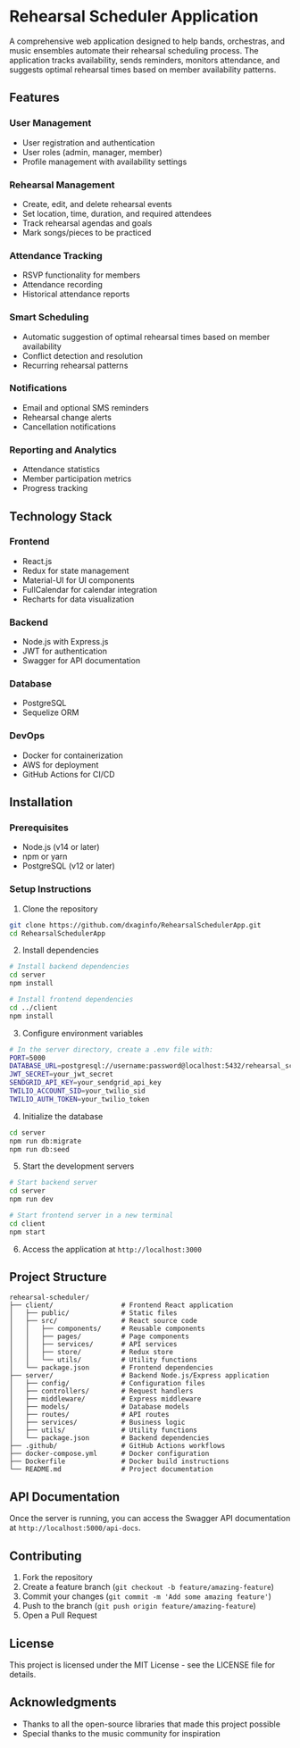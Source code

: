# Rehearsal Scheduler Application

A comprehensive web application designed to help bands, orchestras, and music ensembles automate their rehearsal scheduling process. The application tracks availability, sends reminders, monitors attendance, and suggests optimal rehearsal times based on member availability patterns.

## Features

### User Management
- User registration and authentication
- User roles (admin, manager, member)
- Profile management with availability settings

### Rehearsal Management
- Create, edit, and delete rehearsal events
- Set location, time, duration, and required attendees
- Track rehearsal agendas and goals
- Mark songs/pieces to be practiced

### Attendance Tracking
- RSVP functionality for members
- Attendance recording
- Historical attendance reports

### Smart Scheduling
- Automatic suggestion of optimal rehearsal times based on member availability
- Conflict detection and resolution
- Recurring rehearsal patterns

### Notifications
- Email and optional SMS reminders
- Rehearsal change alerts
- Cancellation notifications

### Reporting and Analytics
- Attendance statistics
- Member participation metrics
- Progress tracking

## Technology Stack

### Frontend
- React.js
- Redux for state management
- Material-UI for UI components
- FullCalendar for calendar integration
- Recharts for data visualization

### Backend
- Node.js with Express.js
- JWT for authentication
- Swagger for API documentation

### Database
- PostgreSQL
- Sequelize ORM

### DevOps
- Docker for containerization
- AWS for deployment
- GitHub Actions for CI/CD

## Installation

### Prerequisites
- Node.js (v14 or later)
- npm or yarn
- PostgreSQL (v12 or later)

### Setup Instructions

1. Clone the repository
```bash
git clone https://github.com/dxaginfo/RehearsalSchedulerApp.git
cd RehearsalSchedulerApp
```

2. Install dependencies
```bash
# Install backend dependencies
cd server
npm install

# Install frontend dependencies
cd ../client
npm install
```

3. Configure environment variables
```bash
# In the server directory, create a .env file with:
PORT=5000
DATABASE_URL=postgresql://username:password@localhost:5432/rehearsal_scheduler
JWT_SECRET=your_jwt_secret
SENDGRID_API_KEY=your_sendgrid_api_key
TWILIO_ACCOUNT_SID=your_twilio_sid
TWILIO_AUTH_TOKEN=your_twilio_token
```

4. Initialize the database
```bash
cd server
npm run db:migrate
npm run db:seed
```

5. Start the development servers
```bash
# Start backend server
cd server
npm run dev

# Start frontend server in a new terminal
cd client
npm start
```

6. Access the application at `http://localhost:3000`

## Project Structure

```
rehearsal-scheduler/
├── client/                 # Frontend React application
│   ├── public/             # Static files
│   ├── src/                # React source code
│   │   ├── components/     # Reusable components
│   │   ├── pages/          # Page components
│   │   ├── services/       # API services
│   │   ├── store/          # Redux store
│   │   └── utils/          # Utility functions
│   └── package.json        # Frontend dependencies
├── server/                 # Backend Node.js/Express application
│   ├── config/             # Configuration files
│   ├── controllers/        # Request handlers
│   ├── middleware/         # Express middleware
│   ├── models/             # Database models
│   ├── routes/             # API routes
│   ├── services/           # Business logic
│   ├── utils/              # Utility functions
│   └── package.json        # Backend dependencies
├── .github/                # GitHub Actions workflows
├── docker-compose.yml      # Docker configuration
├── Dockerfile              # Docker build instructions
└── README.md               # Project documentation
```

## API Documentation

Once the server is running, you can access the Swagger API documentation at `http://localhost:5000/api-docs`.

## Contributing

1. Fork the repository
2. Create a feature branch (`git checkout -b feature/amazing-feature`)
3. Commit your changes (`git commit -m 'Add some amazing feature'`)
4. Push to the branch (`git push origin feature/amazing-feature`)
5. Open a Pull Request

## License

This project is licensed under the MIT License - see the LICENSE file for details.

## Acknowledgments

- Thanks to all the open-source libraries that made this project possible
- Special thanks to the music community for inspiration